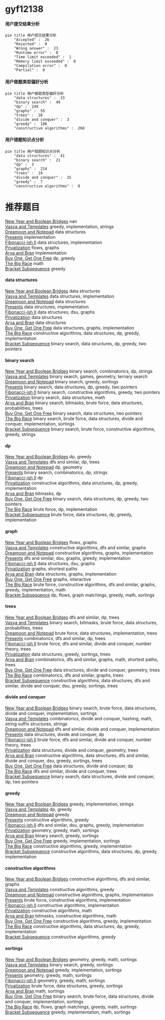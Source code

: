 # gyf12138
<!-- tabs:start -->
#### **用户提交结果分析**

```mermaid
pie title 用户提交结果分析
    "Accepted" :  26
    "Rejected" :  0
    "Wrong answer" :  23
    "Runtime error" :  0
    "Time limit exceeded" :  1
    "Memory limit exceeded" :  0
    "Compilation error" :  0
    "Partial" :  0
```
#### **用户做题类型偏好分析**

```mermaid
pie title 用户做题类型偏好分析
    "data structures" :  33
    "binary search" :  49
    "dp" :  249
    "graphs" :  55
    "trees" :  28
    "divide and conquer" :  3
    "greedy" :  186
    "constructive algorithms" :  268
```
#### **用户错题知识点分析**

```mermaid
pie title 用户错题知识点分析
    "data structures" :  41
    "binary search" :  21
    "dp" :  3
    "graphs" :  214
    "trees" :  19
    "divide and conquer" :  15
    "greedy" :  7
    "constructive algorithms" :  0
```
<!-- tabs:end -->
# 推荐题目
[New Year and Boolean Bridges](http://codeforces.com/problemset/problem/908/H)		nan		  
[Vasya and Templates](https://codeforces.com/contest/1087/problem/E)		greedy,
                        implementation,
                        strings		  
[Dreamoon and Notepad](http://codeforces.com/problemset/problem/477/E)		data structures		  
[Presents](http://codeforces.com/problemset/problem/54/A)		implementation		  
[Fibonacci-ish II](http://codeforces.com/problemset/problem/633/H)		data structures,
                        implementation		  
[Privatization](http://codeforces.com/problemset/problem/212/A)		flows,
                        graphs		  
[Arya and Bran](http://codeforces.com/problemset/problem/839/A)		implementation		  
[Buy One, Get One Free](http://codeforces.com/problemset/problem/335/F)		dp,
                        greedy		  
[The Big Race](http://codeforces.com/problemset/problem/592/C)		math		  
[Bracket Subsequence](http://codeforces.com/problemset/problem/1023/C)		greedy		  
<!-- tabs:start -->
#### **data structures**
[New Year and Boolean Bridges](http://codeforces.com/problemset/problem/477/E)		data structures		  
[Vasya and Templates](http://codeforces.com/problemset/problem/633/H)		data structures,
                        implementation		  
[Dreamoon and Notepad](http://codeforces.com/problemset/problem/1083/F)		data structures		  
[Presents](https://codeforces.com/contest/1180/problem/C)		data structures,
                        implementation		  
[Fibonacci-ish II](http://codeforces.com/problemset/problem/891/C)		data structures,
                        dsu,
                        graphs		  
[Privatization](http://codeforces.com/problemset/problem/5/E)		data structures		  
[Arya and Bran](http://codeforces.com/problemset/problem/1172/E)		data structures		  
[Buy One, Get One Free](http://codeforces.com/problemset/problem/1468/M)		data structures,
                        graphs,
                        implementation		  
[The Big Race](https://codeforces.com/contest/1480/problem/D1)		constructive algorithms,
                        data structures,
                        dp,
                        greedy,
                        implementation		  
[Bracket Subsequence](http://codeforces.com/problemset/problem/1492/C)		binary search,
                        data structures,
                        dp,
                        greedy,
                        two pointers		  
#### **binary search**
[New Year and Boolean Bridges](http://codeforces.com/problemset/problem/1238/D)		binary search,
                        combinatorics,
                        dp,
                        strings		  
[Vasya and Templates](http://codeforces.com/problemset/problem/1427/H)		binary search,
                        games,
                        geometry,
                        ternary search		  
[Dreamoon and Notepad](http://codeforces.com/problemset/problem/274/A)		binary search,
                        greedy,
                        sortings		  
[Presents](http://codeforces.com/problemset/problem/1492/C)		binary search,
                        data structures,
                        dp,
                        greedy,
                        two pointers		  
[Fibonacci-ish II](http://codeforces.com/problemset/problem/1463/D)		binary search,
                        constructive algorithms,
                        greedy,
                        two pointers		  
[Privatization](http://codeforces.com/problemset/problem/1490/G)		binary search,
                        data structures,
                        math		  
[Arya and Bran](http://codeforces.com/problemset/problem/1479/D)		binary search,
                        bitmasks,
                        brute force,
                        data structures,
                        probabilities,
                        trees		  
[Buy One, Get One Free](http://codeforces.com/problemset/problem/1436/E)		binary search,
                        data structures,
                        two pointers		  
[The Big Race](http://codeforces.com/problemset/problem/1461/D)		binary search,
                        brute force,
                        data structures,
                        divide and conquer,
                        implementation,
                        sortings		  
[Bracket Subsequence](http://codeforces.com/problemset/problem/1493/C)		binary search,
                        brute force,
                        constructive algorithms,
                        greedy,
                        strings		  
#### **dp**
[New Year and Boolean Bridges](http://codeforces.com/problemset/problem/335/F)		dp,
                        greedy		  
[Vasya and Templates](http://codeforces.com/problemset/problem/212/E)		dfs and similar,
                        dp,
                        trees		  
[Dreamoon and Notepad](http://codeforces.com/problemset/problem/319/C)		dp,
                        geometry		  
[Presents](http://codeforces.com/problemset/problem/1238/D)		binary search,
                        combinatorics,
                        dp,
                        strings		  
[Fibonacci-ish II](http://codeforces.com/problemset/problem/607/B)		dp		  
[Privatization](https://codeforces.com/contest/1480/problem/D1)		constructive algorithms,
                        data structures,
                        dp,
                        greedy,
                        implementation		  
[Arya and Bran](http://codeforces.com/problemset/problem/772/D)		bitmasks,
                        dp		  
[Buy One, Get One Free](http://codeforces.com/problemset/problem/1492/C)		binary search,
                        data structures,
                        dp,
                        greedy,
                        two pointers		  
[The Big Race](https://codeforces.com/contest/1457/problem/C)		brute force,
                        dp,
                        implementation		  
[Bracket Subsequence](http://codeforces.com/problemset/problem/1491/C)		brute force,
                        data structures,
                        dp,
                        greedy,
                        implementation		  
#### **graph**
[New Year and Boolean Bridges](http://codeforces.com/problemset/problem/212/A)		flows,
                        graphs		  
[Vasya and Templates](https://codeforces.com/contest/742/problem/E)		constructive algorithms,
                        dfs and similar,
                        graphs		  
[Dreamoon and Notepad](http://codeforces.com/problemset/problem/331/E1)		constructive algorithms,
                        graphs,
                        implementation		  
[Presents](http://codeforces.com/problemset/problem/723/D)		dfs and similar,
                        dsu,
                        graphs,
                        greedy,
                        implementation		  
[Fibonacci-ish II](http://codeforces.com/problemset/problem/891/C)		data structures,
                        dsu,
                        graphs		  
[Privatization](http://codeforces.com/problemset/problem/843/D)		graphs,
                        shortest paths		  
[Arya and Bran](http://codeforces.com/problemset/problem/1468/M)		data structures,
                        graphs,
                        implementation		  
[Buy One, Get One Free](http://codeforces.com/problemset/problem/1142/E)		graphs,
                        interactive		  
[The Big Race](http://codeforces.com/problemset/problem/1487/C)		brute force,
                        constructive algorithms,
                        dfs and similar,
                        graphs,
                        greedy,
                        implementation,
                        math		  
[Bracket Subsequence](http://codeforces.com/problemset/problem/1437/C)		dp,
                        flows,
                        graph matchings,
                        greedy,
                        math,
                        sortings		  
#### **trees**
[New Year and Boolean Bridges](http://codeforces.com/problemset/problem/212/E)		dfs and similar,
                        dp,
                        trees		  
[Vasya and Templates](http://codeforces.com/problemset/problem/1479/D)		binary search,
                        bitmasks,
                        brute force,
                        data structures,
                        probabilities,
                        trees		  
[Dreamoon and Notepad](http://codeforces.com/problemset/problem/1511/C)		brute force,
                        data structures,
                        implementation,
                        trees		  
[Presents](http://codeforces.com/problemset/problem/1499/F)		combinatorics,
                        dfs and similar,
                        dp,
                        trees		  
[Fibonacci-ish II](http://codeforces.com/problemset/problem/1491/E)		brute force,
                        dfs and similar,
                        divide and conquer,
                        number theory,
                        trees		  
[Privatization](http://codeforces.com/problemset/problem/1466/D)		data structures,
                        greedy,
                        sortings,
                        trees		  
[Arya and Bran](http://codeforces.com/problemset/problem/1495/D)		combinatorics,
                        dfs and similar,
                        graphs,
                        math,
                        shortest paths,
                        trees		  
[Buy One, Get One Free](http://codeforces.com/problemset/problem/1303/G)		data structures,
                        divide and conquer,
                        geometry,
                        trees		  
[The Big Race](http://codeforces.com/problemset/problem/1454/E)		combinatorics,
                        dfs and similar,
                        graphs,
                        trees		  
[Bracket Subsequence](http://codeforces.com/problemset/problem/1494/D)		constructive algorithms,
                        data structures,
                        dfs and similar,
                        divide and conquer,
                        dsu,
                        greedy,
                        sortings,
                        trees		  
#### **divide and conquer**
[New Year and Boolean Bridges](http://codeforces.com/problemset/problem/1461/D)		binary search,
                        brute force,
                        data structures,
                        divide and conquer,
                        implementation,
                        sortings		  
[Vasya and Templates](http://codeforces.com/problemset/problem/1466/G)		combinatorics,
                        divide and conquer,
                        hashing,
                        math,
                        string suffix structures,
                        strings		  
[Dreamoon and Notepad](http://codeforces.com/problemset/problem/1490/D)		dfs and similar,
                        divide and conquer,
                        implementation		  
[Presents](https://codeforces.com/contest/1483/problem/C)		data structures,
                        divide and conquer,
                        dp		  
[Fibonacci-ish II](http://codeforces.com/problemset/problem/1491/E)		brute force,
                        dfs and similar,
                        divide and conquer,
                        number theory,
                        trees		  
[Privatization](http://codeforces.com/problemset/problem/1303/G)		data structures,
                        divide and conquer,
                        geometry,
                        trees		  
[Arya and Bran](http://codeforces.com/problemset/problem/1494/D)		constructive algorithms,
                        data structures,
                        dfs and similar,
                        divide and conquer,
                        dsu,
                        greedy,
                        sortings,
                        trees		  
[Buy One, Get One Free](http://codeforces.com/problemset/problem/1482/E)		data structures,
                        divide and conquer,
                        dp		  
[The Big Race](http://codeforces.com/problemset/problem/566/C)		dfs and similar,
                        divide and conquer,
                        trees		  
[Bracket Subsequence](http://codeforces.com/problemset/problem/1428/F)		binary search,
                        data structures,
                        divide and conquer,
                        dp,
                        two pointers		  
#### **greedy**
[New Year and Boolean Bridges](https://codeforces.com/contest/1087/problem/E)		greedy,
                        implementation,
                        strings		  
[Vasya and Templates](http://codeforces.com/problemset/problem/335/F)		dp,
                        greedy		  
[Dreamoon and Notepad](http://codeforces.com/problemset/problem/1023/C)		greedy		  
[Presents](https://codeforces.com/contest/606/problem/C)		constructive algorithms,
                        greedy		  
[Fibonacci-ish II](http://codeforces.com/problemset/problem/723/D)		dfs and similar,
                        dsu,
                        graphs,
                        greedy,
                        implementation		  
[Privatization](https://codeforces.com/contest/1496/problem/C)		geometry,
                        greedy,
                        math,
                        sortings		  
[Arya and Bran](http://codeforces.com/problemset/problem/274/A)		binary search,
                        greedy,
                        sortings		  
[Buy One, Get One Free](http://codeforces.com/problemset/problem/1006/B)		greedy,
                        implementation,
                        sortings		  
[The Big Race](http://codeforces.com/problemset/problem/1209/C)		constructive algorithms,
                        greedy,
                        implementation		  
[Bracket Subsequence](https://codeforces.com/contest/1480/problem/D1)		constructive algorithms,
                        data structures,
                        dp,
                        greedy,
                        implementation		  
#### **constructive algorithms**
[New Year and Boolean Bridges](https://codeforces.com/contest/742/problem/E)		constructive algorithms,
                        dfs and similar,
                        graphs		  
[Vasya and Templates](https://codeforces.com/contest/606/problem/C)		constructive algorithms,
                        greedy		  
[Dreamoon and Notepad](http://codeforces.com/problemset/problem/331/E1)		constructive algorithms,
                        graphs,
                        implementation		  
[Presents](http://codeforces.com/problemset/problem/218/A)		brute force,
                        constructive algorithms,
                        implementation		  
[Fibonacci-ish II](http://codeforces.com/problemset/problem/268/C)		constructive algorithms,
                        implementation		  
[Privatization](http://codeforces.com/problemset/problem/1473/C)		constructive algorithms,
                        math		  
[Arya and Bran](http://codeforces.com/problemset/problem/1438/D)		bitmasks,
                        constructive algorithms,
                        math		  
[Buy One, Get One Free](http://codeforces.com/problemset/problem/1209/C)		constructive algorithms,
                        greedy,
                        implementation		  
[The Big Race](https://codeforces.com/contest/1480/problem/D1)		constructive algorithms,
                        data structures,
                        dp,
                        greedy,
                        implementation		  
[Bracket Subsequence](http://codeforces.com/problemset/problem/1493/A)		constructive algorithms,
                        greedy		  
#### **sortings**
[New Year and Boolean Bridges](https://codeforces.com/contest/1496/problem/C)		geometry,
                        greedy,
                        math,
                        sortings		  
[Vasya and Templates](http://codeforces.com/problemset/problem/274/A)		binary search,
                        greedy,
                        sortings		  
[Dreamoon and Notepad](http://codeforces.com/problemset/problem/1006/B)		greedy,
                        implementation,
                        sortings		  
[Presents](https://codeforces.com/contest/1496/problem/C)		geometry,
                        greedy,
                        math,
                        sortings		  
[Fibonacci-ish II](http://codeforces.com/problemset/problem/1495/A)		geometry,
                        greedy,
                        math,
                        sortings		  
[Privatization](http://codeforces.com/problemset/problem/1497/A)		brute force,
                        data structures,
                        greedy,
                        sortings		  
[Arya and Bran](http://codeforces.com/problemset/problem/1427/A)		math,
                        sortings		  
[Buy One, Get One Free](http://codeforces.com/problemset/problem/1461/D)		binary search,
                        brute force,
                        data structures,
                        divide and conquer,
                        implementation,
                        sortings		  
[The Big Race](http://codeforces.com/problemset/problem/1437/C)		dp,
                        flows,
                        graph matchings,
                        greedy,
                        math,
                        sortings		  
[Bracket Subsequence](http://codeforces.com/problemset/problem/1473/A)		greedy,
                        implementation,
                        math,
                        sortings		  
<!-- tabs:end -->
